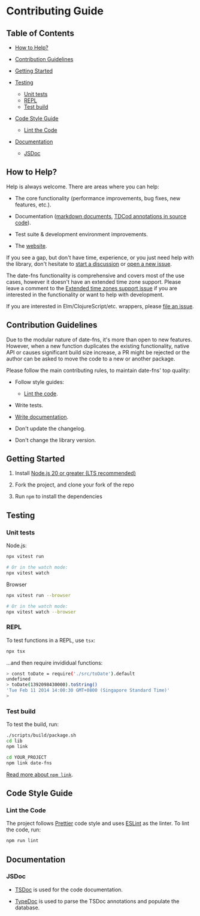 # Contributing Guide

## Table of Contents

- [How to Help?](#how-to-help)

- [Contribution Guidelines](#contribution-guidelines)

- [Getting Started](#getting-started)

- [Testing](#testing)

  - [Unit tests](#unit-tests)
  - [REPL](#repl)
  - [Test build](#test-build)

- [Code Style Guide](#code-style-guide)

  - [Lint the Code](#lint-the-code)

- [Documentation](#documentation)

  - [JSDoc](#jsdoc)

## How to Help?

Help is always welcome. There are areas where you can help:

- The core functionality (performance improvements, bug fixes,
  new features, etc.).

- Documentation ([markdown documents](https://github.com/date-fns/date-fns/tree/master/docs),
  [TDCod annotations in source code](https://github.com/date-fns/date-fns/blob/master/src/toDate/index.ts)).

- Test suite & development environment improvements.

- The [website](https://github.com/date-fns/date-fns.org).

If you see a gap, but don't have time, experience, or you just need help
with the library, don't hesitate to [start a discussion](https://github.com/date-fns/date-fns/discussions/new) or
[open a new issue](https://github.com/date-fns/date-fns/issues/new).

The date-fns functionality is comprehensive and covers most of the use cases,
however it doesn't have an extended time zone support. Please leave a comment
to the [Extended time zones support issue](https://github.com/date-fns/date-fns/issues/180)
if you are interested in the functionality or want to help with development.

If you are interested in Elm/ClojureScript/etc. wrappers,
please [file an issue](https://github.com/date-fns/date-fns/issues/new).

## Contribution Guidelines

Due to the modular nature of date-fns, it's more than open to new features.
However, when a new function duplicates the existing functionality, native API
or causes significant build size increase, a PR might be rejected or
the author can be asked to move the code to a new or another package.

Please follow the main contributing rules, to maintain date-fns' top quality:

- Follow style guides:

  - [Lint the code](#lint-the-code).

- Write tests.

- [Write documentation](#documentation).

- Don't update the changelog.

- Don't change the library version.

## Getting Started

1. Install [Node.js 20 or greater (LTS recommended)](https://nodejs.org/en/download/)

2. Fork the project, and clone your fork of the repo

3. Run `npm` to install the dependencies

## Testing

### Unit tests

Node.js:

```sh
npx vitest run

# Or in the watch mode:
npx vitest watch
```

Browser

```sh
npx vitest run --browser

# Or in the watch mode:
npx vitest watch --browser
```

### REPL

To test functions in a REPL, use `tsx`:

```sh
npx tsx
```

...and then require invididual functions:

```sh
> const toDate = require('./src/toDate').default
undefined
> toDate(1392098430000).toString()
'Tue Feb 11 2014 14:00:30 GMT+0800 (Singapore Standard Time)'
>
```

### Test build

To test the build, run:

```sh
./scripts/build/package.sh
cd lib
npm link

cd YOUR_PROJECT
npm link date-fns
```

[Read more about `npm link`](https://docs.npmjs.com/cli/commands/npm-link).

## Code Style Guide

### Lint the Code

The project follows [Prettier] code style and uses [ESLint] as the linter.
To lint the code, run:

```bash
npm run lint
```

[prettier]: https://prettier.io/
[eslint]: https://eslint.org/

## Documentation

### JSDoc

- [TSDoc](https://tsdoc.org/) is used for the code documentation.

- [TypeDoc](https://typedoc.org/) is used to parse the TSDoc annotations and populate the database.
